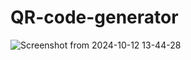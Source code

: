 # QR-code-generator

![Screenshot from 2024-10-12 13-44-28](https://github.com/user-attachments/assets/52135091-6e55-42d8-8301-6f92650e7d83)
